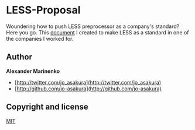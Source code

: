 # LESS-Proposal

Woundering how to push LESS preprocessor as a company's standard? Here you go. This [document](less-proposal.md) I created to make LESS as a standard in one of the companies I worked for.

## Author

**Alexander Marinenko**

+ [http://twitter.com/jo_asakura](http://twitter.com/jo_asakura)
+ [http://github.com/jo-asakura](http://github.com/jo-asakura)

## Copyright and license

[MIT](LICENSE.md)
